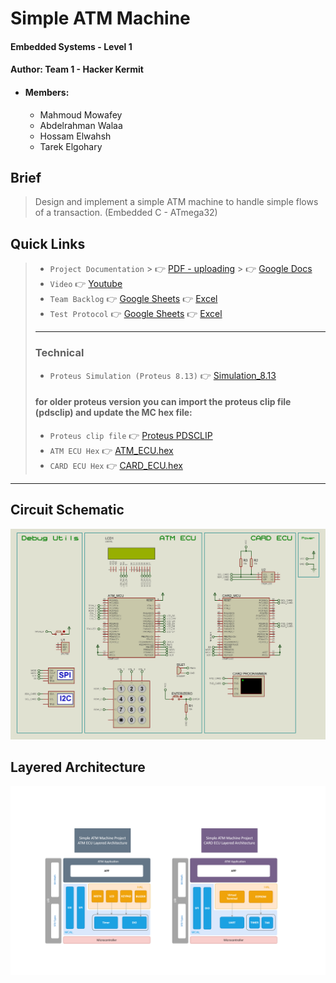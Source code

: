 # Simple ATM Machine
#### Embedded Systems - Level 1
#### Author: Team 1 - Hacker Kermit
- #### Members:
    - Mahmoud Mowafey
    - Abdelrahman Walaa
    - Hossam Elwahsh
    - Tarek Elgohary

## Brief
> Design and implement a simple ATM machine to handle simple flows of a transaction. (Embedded C - ATmega32)

## Quick Links
> - `Project Documentation`
    >     👉 [PDF - uploading]()
    >     👉 [Google Docs](https://docs.google.com/document/d/1Tz5IJziaRbRw-O9JCpY1Yb374tjboJ_zGpGwjSU8gU4/edit?usp=sharing)
> - `Video` 👉 [Youtube](https://youtu.be/C9MFFbGriCI)
> - `Team Backlog` 👉 [Google Sheets](https://docs.google.com/spreadsheets/d/1ozed9YwEV6k1paEu0mNiVpEEqcUQBBLoRsS8NCEPoLg/edit?usp=sharing) 👉 [Excel](Documents/Hacker%20Kermit%20-%20Team%20Backlog%20Simple%20ATM%20Machine.xlsx)
> - `Test Protocol` 👉 [Google Sheets](https://docs.google.com/spreadsheets/d/1ozed9YwEV6k1paEu0mNiVpEEqcUQBBLoRsS8NCEPoLg/edit?usp=sharing#gid=320715025) 👉 [Excel](Documents/Hacker%20Kermit%20-%20Test%20Protocol%20Simple%20ATM%20Machine.xlsx)
> - ---
> ### Technical
> - `Proteus Simulation (Proteus 8.13)` 👉 [Simulation_8.13](Simulation/Simple_ATM_Machine.pdsprj)
> #### for older proteus version you can import the proteus clip file (pdsclip) and update the MC hex file:
> - `Proteus clip file` 👉 [Proteus PDSCLIP](Simulation/Clip_Simple_ATM_Machine.pdsclip)
> - `ATM ECU Hex` 👉 [ATM_ECU.hex](Simulation/hex/ATM_ECU.hex)
> - `CARD ECU Hex` 👉 [CARD_ECU.hex](Simulation/hex/CARD_ECU.hex)



---------

## Circuit Schematic
![Proteus Simulation](Documents/Images/Simple_ATM_Machine_LQ.jpg)

## Layered Architecture
![Layered Architecture](Documents/Flowcharts/Flowcharts%20-%20Images/Simple%20ATM%20Machine%20-%20System%20Modules.drawio.png)
